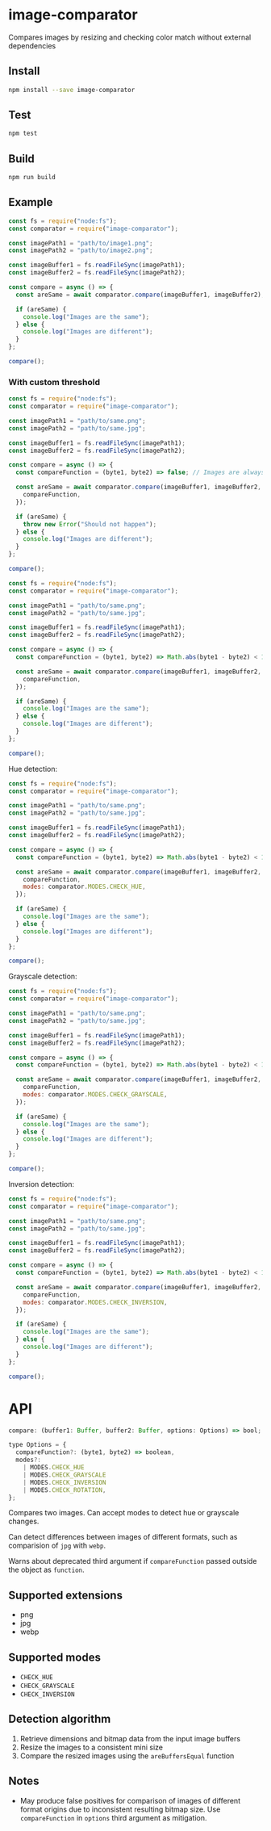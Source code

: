 # image-comparator

Compares images by resizing and checking color match without external dependencies

## Install

```bash
npm install --save image-comparator
```

## Test

```bash
npm test
```

## Build

```bash
npm run build
```

## Example

```js
const fs = require("node:fs");
const comparator = require("image-comparator");

const imagePath1 = "path/to/image1.png";
const imagePath2 = "path/to/image2.png";

const imageBuffer1 = fs.readFileSync(imagePath1);
const imageBuffer2 = fs.readFileSync(imagePath2);

const compare = async () => {
  const areSame = await comparator.compare(imageBuffer1, imageBuffer2);

  if (areSame) {
    console.log("Images are the same");
  } else {
    console.log("Images are different");
  }
};

compare();
```

### With custom threshold

```js
const fs = require("node:fs");
const comparator = require("image-comparator");

const imagePath1 = "path/to/same.png";
const imagePath2 = "path/to/same.jpg";

const imageBuffer1 = fs.readFileSync(imagePath1);
const imageBuffer2 = fs.readFileSync(imagePath2);

const compare = async () => {
  const compareFunction = (byte1, byte2) => false; // Images are always different

  const areSame = await comparator.compare(imageBuffer1, imageBuffer2, {
    compareFunction,
  });

  if (areSame) {
    throw new Error("Should not happen");
  } else {
    console.log("Images are different");
  }
};

compare();
```

```js
const fs = require("node:fs");
const comparator = require("image-comparator");

const imagePath1 = "path/to/same.png";
const imagePath2 = "path/to/same.jpg";

const imageBuffer1 = fs.readFileSync(imagePath1);
const imageBuffer2 = fs.readFileSync(imagePath2);

const compare = async () => {
  const compareFunction = (byte1, byte2) => Math.abs(byte1 - byte2) < 128; // If color difference is small enough

  const areSame = await comparator.compare(imageBuffer1, imageBuffer2, {
    compareFunction,
  });

  if (areSame) {
    console.log("Images are the same");
  } else {
    console.log("Images are different");
  }
};

compare();
```

Hue detection:

```js
const fs = require("node:fs");
const comparator = require("image-comparator");

const imagePath1 = "path/to/same.png";
const imagePath2 = "path/to/same.jpg";

const imageBuffer1 = fs.readFileSync(imagePath1);
const imageBuffer2 = fs.readFileSync(imagePath2);

const compare = async () => {
  const compareFunction = (byte1, byte2) => Math.abs(byte1 - byte2) < 128; // If color difference is small enough

  const areSame = await comparator.compare(imageBuffer1, imageBuffer2, {
    compareFunction,
    modes: comparator.MODES.CHECK_HUE,
  });

  if (areSame) {
    console.log("Images are the same");
  } else {
    console.log("Images are different");
  }
};

compare();
```

Grayscale detection:

```js
const fs = require("node:fs");
const comparator = require("image-comparator");

const imagePath1 = "path/to/same.png";
const imagePath2 = "path/to/same.jpg";

const imageBuffer1 = fs.readFileSync(imagePath1);
const imageBuffer2 = fs.readFileSync(imagePath2);

const compare = async () => {
  const compareFunction = (byte1, byte2) => Math.abs(byte1 - byte2) < 128; // If color difference is small enough

  const areSame = await comparator.compare(imageBuffer1, imageBuffer2, {
    compareFunction,
    modes: comparator.MODES.CHECK_GRAYSCALE,
  });

  if (areSame) {
    console.log("Images are the same");
  } else {
    console.log("Images are different");
  }
};

compare();
```

Inversion detection:

```js
const fs = require("node:fs");
const comparator = require("image-comparator");

const imagePath1 = "path/to/same.png";
const imagePath2 = "path/to/same.jpg";

const imageBuffer1 = fs.readFileSync(imagePath1);
const imageBuffer2 = fs.readFileSync(imagePath2);

const compare = async () => {
  const compareFunction = (byte1, byte2) => Math.abs(byte1 - byte2) < 128; // If color difference is small enough

  const areSame = await comparator.compare(imageBuffer1, imageBuffer2, {
    compareFunction,
    modes: comparator.MODES.CHECK_INVERSION,
  });

  if (areSame) {
    console.log("Images are the same");
  } else {
    console.log("Images are different");
  }
};

compare();
```

# API

```js
compare: (buffer1: Buffer, buffer2: Buffer, options: Options) => bool;

type Options = {
  compareFunction?: (byte1, byte2) => boolean,
  modes?:
    | MODES.CHECK_HUE
    | MODES.CHECK_GRAYSCALE
    | MODES.CHECK_INVERSION
    | MODES.CHECK_ROTATION,
};
```

Compares two images. Can accept modes to detect hue or grayscale changes.

Can detect differences between images of different formats, such as comparision of `jpg` with `webp`.

Warns about deprecated third argument if `compareFunction` passed outside the object as `function`.

## Supported extensions

- png
- jpg
- webp

## Supported modes

- `CHECK_HUE`
- `CHECK_GRAYSCALE`
- `CHECK_INVERSION`

## Detection algorithm

1. Retrieve dimensions and bitmap data from the input image buffers
2. Resize the images to a consistent mini size
3. Compare the resized images using the `areBuffersEqual` function

## Notes

- May produce false positives for comparison of images of different format origins due to inconsistent resulting bitmap size. Use `compareFunction` in `options` third argument as mitigation.
